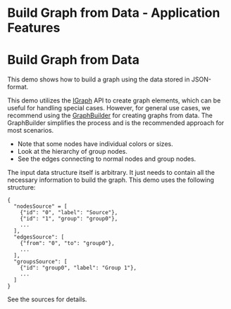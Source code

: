 <!--
 //////////////////////////////////////////////////////////////////////////////
 // @license
 // This file is part of yFiles for HTML 2.6.0.3.
 // Use is subject to license terms.
 //
 // Copyright (c) 2000-2024 by yWorks GmbH, Vor dem Kreuzberg 28,
 // 72070 Tuebingen, Germany. All rights reserved.
 //
 //////////////////////////////////////////////////////////////////////////////
-->
# Build Graph from Data - Application Features

# Build Graph from Data

This demo shows how to build a graph using the data stored in JSON-format.

This demo utilizes the [IGraph](https://docs.yworks.com/yfileshtml/#/api/IGraph) API to create graph elements, which can be useful for handling special cases. However, for general use cases, we recommend using the [GraphBuilder](https://docs.yworks.com/yfileshtml/#/api/GraphBuilder) for creating graphs from data. The GraphBuilder simplifies the process and is the recommended approach for most scenarios.

- Note that some nodes have individual colors or sizes.
- Look at the hierarchy of group nodes.
- See the edges connecting to normal nodes and group nodes.

The input data structure itself is arbitrary. It just needs to contain all the necessary information to build the graph. This demo uses the following structure:

```
{
  "nodesSource" = [
    {"id": "0", "label": "Source"},
    {"id": "1", "group": "group0"},
    ...
  ],
  "edgesSource": [
    {"from": "0", "to": "group0"},
    ...
  ],
  "groupsSource": [
    {"id": "group0", "label": "Group 1"},
    ...
  ]
}
```

See the sources for details.
